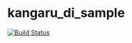# kangaru_di_sample

[![Build Status](https://travis-ci.com/kirillPshenychnyi/kangaru_di_sample.svg?branch=master)](https://travis-ci.com/kirillPshenychnyi/kangaru_di_sample)
